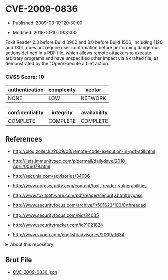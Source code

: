 # CVE-2009-0836

- Published: 2009-03-10T20:30:00

- Modified: 2018-10-10T19:31:00

Foxit Reader 2.3 before Build 3902 and 3.0 before Build 1506, including 1120 and 1301, does not require user confirmation before performing dangerous actions defined in a PDF file, which allows remote attackers to execute arbitrary programs and have unspecified other impact via a crafted file, as demonstrated by the "Open/Execute a file" action.

### CVSS Score: **10**

| authentication | complexity | vector |
| --- | --- | --- |
| NONE | LOW | NETWORK |

| confidentiality | integrity | availability |
| --- | --- | --- |
| COMPLETE | COMPLETE | COMPLETE |

## References

* http://blog.zoller.lu/2009/03/remote-code-execution-in-pdf-still.html

* http://lists.immunitysec.com/pipermail/dailydave/2010-April/006079.html

* http://secunia.com/advisories/34036

* http://www.coresecurity.com/content/foxit-reader-vulnerabilities

* http://www.foxitsoftware.com/pdf/reader/security.htm#bypass

* http://www.securityfocus.com/archive/1/501623/100/0/threaded

* http://www.securityfocus.com/bid/34035

* http://www.securitytracker.com/id?1021824

* http://www.vupen.com/english/advisories/2009/0634

<details>
<summary>About this repository</summary> 

  This repository is part of the project [Live Hack CVE](https://github.com/Live-Hack-CVE). Main website can be found [www.live-hack.org](https://www.live-hack.org) 
  
  Made by [Sn0wAlice](https://github.com/Sn0wAlice) for the people that care about security and need to have a feed of the latest CVEs. Hope you enjoy it, don't forget to star the repo and follow me on [Twitter](https://twitter.com/Sn0wAlice) and [Github](https://github.com/Sn0wAlice). And that is my [personnal website](https://www.alice-snow.me/)

  - [Home Page](https://github.com/Live-Hack-CVE)
  - [Framework](https://github.com/Live-Hack-CVE/cve-framework)
  - [CVE database](https://github.com/Live-Hack-CVE/full_database)
  - [Changelog](https://github.com/Live-Hack-CVE/Changelog)
</details>

## Brut File

* [CVE-2009-0836.json](https://raw.githubusercontent.com/Live-Hack-CVE/full_database/main/cves/2009/CVE-2009-0836.json)

